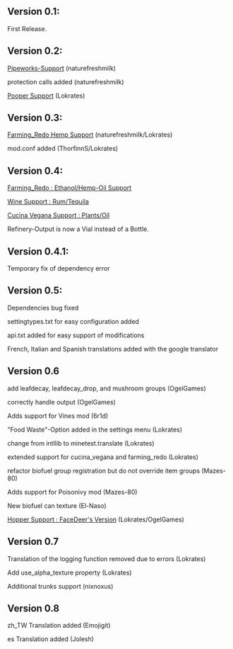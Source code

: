 Version 0.1:
------------
First Release.

Version 0.2:
------------
[Pipeworks-Support](https://forum.minetest.net/viewtopic.php?t=2155) (naturefreshmilk)

protection calls added   (naturefreshmilk)

[Pooper Support](https://forum.minetest.net/viewtopic.php?f=11&t=14620)  (Lokrates)

Version 0.3:
------------
[Farming_Redo Hemp Support](https://forum.minetest.net/viewtopic.php?t=9019) (naturefreshmilk/Lokrates)

mod.conf added   (ThorfinnS/Lokrates)

Version 0.4:
------------
[Farming_Redo : Ethanol/Hemp-Oil Support](https://forum.minetest.net/viewtopic.php?t=9019)

[Wine Support : Rum/Tequila](https://forum.minetest.net/viewtopic.php?f=11&t=13642)

[Cucina Vegana Support : Plants/Oil](https://forum.minetest.net/viewtopic.php?f=9&t=20001)

Refinery-Output is now a Vial instead of a Bottle.

Version 0.4.1:
-------------
Temporary fix of dependency error

Version 0.5:
-----------
Dependencies bug fixed

settingtypes.txt for easy configuration added

api.txt added for easy support of modifications

French, Italian and Spanish translations added with the google translator

Version 0.6
-----------
add leafdecay, leafdecay_drop, and mushroom groups 		(OgelGames)

correctly handle output 		(OgelGames)

Adds support for Vines mod 			(6r1d)

"Food Waste"-Option added in the settings menu		(Lokrates)

change from intllib to minetest.translate			(Lokrates)

extended support for cucina_vegana and farming_redo	(Lokrates)

refactor biofuel group registration but do not override item groups	(Mazes-80)

Adds support for Poisonivy mod 			(Mazes-80)

New biofuel can texture     (El-Naso)

[Hopper Support : FaceDeer's Version](https://forum.minetest.net/viewtopic.php?t=20058) (Lokrates/OgelGames)

Version 0.7
-----------
Translation of the logging function removed due to errors	(Lokrates)

Add use_alpha_texture property	(Lokrates)

Additional trunks support (nixnoxus)

Version 0.8
-----------
zh_TW Translation added (Emojigit)

es Translation added (Jolesh)
